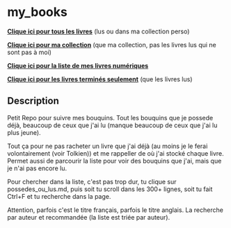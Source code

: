 # my_books

[**Clique ici pour tous les livres**](possedes_ou_lus.md) (lus ou dans ma collection perso)

[**Clique ici pour ma collection**](Sous_listes/possedes.md) (que ma collection, pas les livres lus qui ne sont pas à moi)

[**Clique ici pour la liste de mes livres numériques**](Sous_listes/liste_ebook.md)

[**Clique ici pour les livres terminés seulement**](Sous_listes/lus.md) (que les livres lus)

## Description

Petit Repo pour suivre mes bouquins. Tout les bouquins que je possede déjà, beaucoup de ceux que j'ai lu (manque beaucoup de ceux que j'ai lu plus jeune).

Tout ça pour ne pas racheter un livre que j'ai déjà (au moins je le ferai volontairement (voir Tolkien)) et me rappeller de où j'ai stocké chaque livre. Permet aussi de parcourir la liste pour voir des bouquins que j'ai, mais que je n'ai pas encore lu. 

Pour chercher dans la liste, c'est pas trop dur, tu clique sur possedes_ou_lus.md, puis soit tu scroll dans les 300+ lignes, soit tu fait Ctrl+F et tu recherche dans la page.

Attention, parfois c'est le titre français, parfois le titre anglais. La recherche par auteur et recommandée (la liste est triée par auteur).
